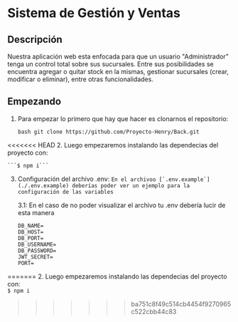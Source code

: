 # Sistema de Gestión y Ventas

## Descripción

Nuestra aplicación web esta enfocada para que un usuario "Administrador" tenga un control total sobre sus sucursales. Entre sus posibilidades se encuentra agregar o quitar stock en la mismas, gestionar sucursales (crear, modificar o eliminar), entre otras funcionalidades.

## Empezando

1. Para empezar lo primero que hay que hacer es clonarnos el repositorio:

   `bash git clone https://github.com/Proyecto-Henry/Back.git`

<<<<<<< HEAD
2. Luego empezaremos instalando las dependecias del proyecto con: 

    ```$ npm i```

3. Configuración del archivo .env: 
```En el archivoo [`.env.example`](./.env.example) deberías poder ver un ejemplo para la configuración de las variables```

    3.1: En el caso de no poder visualizar el archivo tu .env debería lucir de esta manera 
    ```env
    DB_NAME=
    DB_HOST=
    DB_PORT=
    DB_USERNAME=
    DB_PASSWORD=
    JWT_SECRET=
    PORT=
    ```
=======
2. Luego empezaremos instalando las dependecias del proyecto con: <br>
   `$ npm i`
>>>>>>> ba751c8f49c514cb4454f9270965c522cbb44c83
